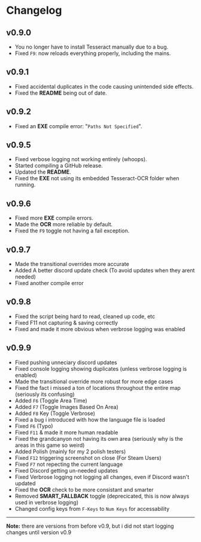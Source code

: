 # Changelog

## v0.9.0
- You no longer have to install Tesseract manually due to a bug.
- Fixed `F9`: now reloads everything properly, including the mains.

## v0.9.1
- Fixed accidental duplicates in the code causing unintended side effects.
- Fixed the **README** being out of date.

## v0.9.2
- Fixed an **EXE** compile error: "`Paths Not Specified`".

## v0.9.5
- Fixed verbose logging not working entirely (whoops).
- Started compiling a GitHub release.
- Updated the **README**.
- Fixed the **EXE** not using its embedded Tesseract-OCR folder when running.

## v0.9.6
- Fixed more **EXE** compile errors.
- Made the **OCR** more reliable by default.
- Fixed the `F9` toggle not having a fail exception.

## v0.9.7
- Made the transitional overrides more accurate
- Added A better discord update check (To avoid updates when they arent needed)
- Fixed another compile error

## v0.9.8
- Fixed the script being hard to read, cleaned up code, etc
- Fixed F11 not capturing & saving correctly
- Fixed and made it more obvious when verbrose logging was enabled 

## v0.9.9
- Fixed pushing unneciary discord updates
- Fixed console logging showing duplicates (unless verbrose logging is enabled)
- Made the transitional override more robust for more edge cases
- Fixed the fact i missed a ton of locations throughout the entire map (seriously its confusing)
- Added `F6` (Toggle Area Time)
- Added `F7` (Toggle Images Based On Area)
- Added `F8` Key (Toggle Verbrose)
- Fixed a bug i introduced with how the language file is loaded
- Fixed `F6` (Typo)
- Fixed `F11` & made it more human readable
- Fixed the grandcanyon not having its own area (seriously why is the areas in this game so weird)
- Added Polish (mainly for my 2 polish testers)
- Fixed `F12` triggering screenshot on close (For Steam Users)
- Fixed `F7` not repecting the current language
- Fixed Discord getting un-needed updates
- Fixed Verbrose logging not logging all changes, even if Discord wasn't updated
- Fixed the **OCR** check to be more consistant and smarter
- Removed **SMART_FALLBACK** toggle (deprecicated, this is now always used in verbrose logging)
- Changed config keys from `F-Keys` to `Num Keys` for accessability

---

**Note:** there are versions from before v0.9, but i did not start logging changes until version v0.9
